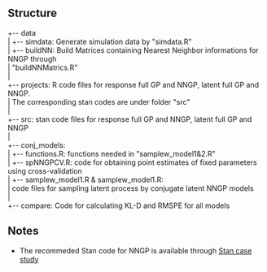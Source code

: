 
Structure
------------------
+-- data<br />
|                       +-- simdata: Generate simulation data by "simdata.R"<br />
|                       +-- buildNN: Build Matrices containing Nearest Neighbor informations for NNGP through<br />
|                                 "buildNNMatrics.R"<br />
|<br />
+-- projects: R code files for response full GP and NNGP, latent full GP and NNGP.<br />
|                               The corresponding stan codes are under folder "src"<br />
|<br />
+-- src: stan code files for response full GP and NNGP, latent full GP and NNGP<br />
|<br />
+-- conj_models:<br />
|                       +-- functions.R: functions needed in "samplew_model1&2.R"<br />
|                       +-- spNNGPCV.R: code for obtaining point estimates of fixed parameters using cross-validation<br />
|                       +-- samplew_model1.R & samplew_model1.R:<br />
|                         code files for sampling latent process by conjugate latent NNGP models<br />
|<br />
+-- compare:  Code for calculating KL-D and RMSPE for all models<br />


Notes
---------
* The recommeded Stan code for NNGP is available through [Stan case study](http://mc-stan.org/users/documentation/case-studies/nngp.html)





